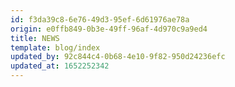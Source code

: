 ```yaml
---
id: f3da39c8-6e76-49d3-95ef-6d61976ae78a
origin: e0ffb849-0b3e-49ff-96af-4d970c9a9ed4
title: NEWS
template: blog/index
updated_by: 92c844c4-0b68-4e10-9f82-950d24236efc
updated_at: 1652252342
---
```

